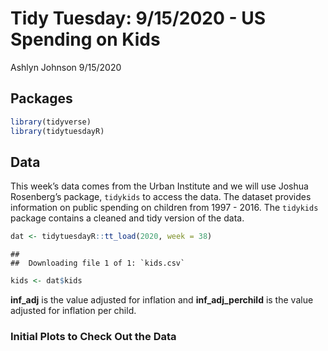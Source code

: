 Tidy Tuesday: 9/15/2020 - US Spending on Kids
================
Ashlyn Johnson
9/15/2020

## Packages

``` r
library(tidyverse)
library(tidytuesdayR)
```

## Data

This week’s data comes from the Urban Institute and we will use Joshua
Rosenberg’s package, `tidykids` to access the data. The dataset provides
information on public spending on children from 1997 - 2016. The
`tidykids` package contains a cleaned and tidy version of the data.

``` r
dat <- tidytuesdayR::tt_load(2020, week = 38)
```

    ## 
    ##  Downloading file 1 of 1: `kids.csv`

``` r
kids <- dat$kids
```

**inf\_adj** is the value adjusted for inflation and
**inf\_adj\_perchild** is the value adjusted for inflation per child.

### Initial Plots to Check Out the Data
